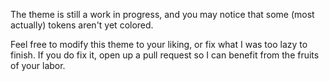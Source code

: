 The theme is still a work in progress, and you may notice that some (most actually) tokens aren't yet colored.

Feel free to modify this theme to your liking, or fix what I was too lazy to finish. If you do fix it, open up a pull request so I can benefit from the fruits of your labor.
